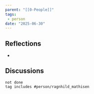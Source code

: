 ```yaml
---
parent: "[[0-People]]"
tags:
 - person
date: "2025-06-30"
---
```

## Reflections
* 
## Discussions
```tasks
not done
tag includes #person/ragnhild_mathisen
```
